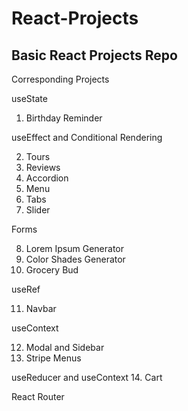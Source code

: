# React-Projects

<h2> Basic React Projects Repo </h2>

Corresponding Projects

useState

1.	Birthday Reminder

useEffect and Conditional Rendering

2.	Tours
3.	Reviews
4.	Accordion
5.	Menu
6.	Tabs
7.	Slider

Forms

8.	Lorem Ipsum Generator
9.	Color Shades Generator
10.	Grocery Bud

useRef

11.	Navbar

useContext

12.	Modal and Sidebar
13.	Stripe Menus

useReducer and useContext
14.	Cart

React Router
